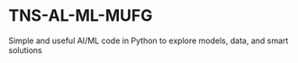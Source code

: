 # TNS-AL-ML-MUFG
Simple and useful AI/ML code in Python to explore models, data, and smart solutions
